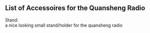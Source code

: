 <h2>List of Accessoires for the Quansheng Radio</h2>

Stand:<br>
a nice looking small stand/holder for the quansheng radio
